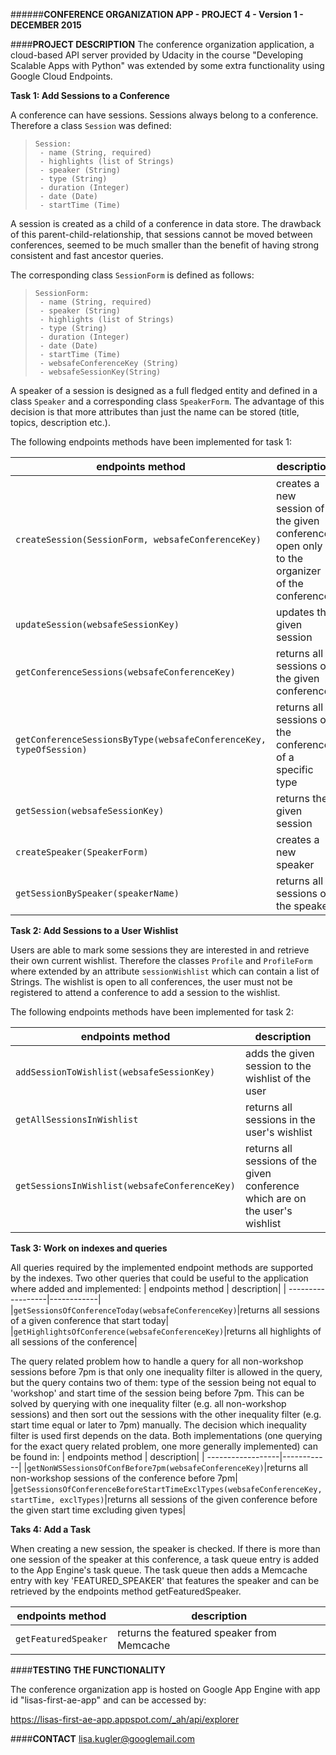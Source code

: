 ######**CONFERENCE ORGANIZATION APP - PROJECT 4 - Version 1 - DECEMBER 2015**

####**PROJECT DESCRIPTION**
The conference organization application, a cloud-based API server provided by Udacity in the course "Developing Scalable Apps with Python" was extended by some extra functionality using Google Cloud Endpoints. 

**Task 1: Add Sessions to a Conference**

A conference can have sessions. Sessions always belong to a conference. 
Therefore a class `Session` was defined:

>     Session:
>      - name (String, required) 
>      - highlights (list of Strings)
>      - speaker (String)
>      - type (String)
>      - duration (Integer)
>      - date (Date)
>      - startTime (Time)

A session is created as a child of a conference in data store. The drawback of this parent-child-relationship, that sessions cannot be moved between conferences, seemed to be much smaller than the benefit of having strong consistent and fast ancestor queries.

The corresponding class `SessionForm` is defined as follows:

>     SessionForm:
>      - name (String, required) 
>      - speaker (String)
>      - highlights (list of Strings)
>      - type (String)
>      - duration (Integer)
>      - date (Date)
>      - startTime (Time)
>      - websafeConferenceKey (String)
>      - websafeSessionKey(String)

A speaker of a session is designed as a full fledged entity and defined in a class `Speaker` and a corresponding class `SpeakerForm`. The advantage of this decision is that more attributes than just the name can be stored (title, topics, description etc.).

The following endpoints methods have been implemented for task 1:

| endpoints method  | description|
| ------------------|------------|
|`createSession(SessionForm, websafeConferenceKey)`| creates a new session of the given conference, open only to the organizer of the conference |
| `updateSession(websafeSessionKey)` | updates the given session |
|`getConferenceSessions(websafeConferenceKey)`|returns all sessions of the given conference|
| `getConferenceSessionsByType(websafeConferenceKey, typeOfSession)` | returns all sessions of the conference of a specific type |
|`getSession(websafeSessionKey)`|returns the given session|
|`createSpeaker(SpeakerForm)`|creates a new speaker|
|`getSessionBySpeaker(speakerName)`|returns all sessions of the speaker|

**Task 2: Add Sessions to a User Wishlist**

Users are able to mark some sessions they are interested in and retrieve their own current wishlist. Therefore the classes `Profile` and `ProfileForm` where extended by an attribute `sessionWishlist` which can contain a list of Strings. The wishlist is open to all conferences, the user must not be registered to attend a conference to add a session to the wishlist.

The following endpoints methods have been implemented for task 2:

| endpoints method  | description|
| ------------------|------------|
|`addSessionToWishlist(websafeSessionKey)`|adds the given session to the wishlist of the user|
|`getAllSessionsInWishlist`|returns all sessions in the user's wishlist|
|`getSessionsInWishlist(websafeConferenceKey)`|returns all sessions of the given conference which are on the user's wishlist|

**Task 3: Work on indexes and queries**

All queries required by the implemented endpoint methods are supported by the indexes.
Two other queries that could be useful to the application where added and implemented:
| endpoints method  | description|
| ------------------|------------|
|`getSessionsOfConferenceToday(websafeConferenceKey)`|returns all sessions of a given conference that start today|
|`getHighlightsOfConference(websafeConferenceKey)`|returns all highlights of all sessions of the conference|

The query related problem how to handle a query for all non-workshop sessions before 7pm is that only one inequality filter is allowed in the query, but the query contains two of them: type of the session being not equal to 'workshop' and start time of the session being before 7pm. This can be solved by querying with one inequality filter (e.g. all non-workshop sessions) and then sort out the sessions with the other inequality filter (e.g. start time equal or later to 7pm) manually. The decision which inequality filter is used first depends on the data. Both implementations (one querying for the exact query related problem, one more generally implemented) can be found in:
| endpoints method  | description|
| ------------------|------------|
|`getNonWSSessionsOfConfBefore7pm(websafeConferenceKey)`|returns all non-workshop sessions of the conference before 7pm|
|`getSessionsOfConferenceBeforeStartTimeExclTypes(websafeConferenceKey, startTime, exclTypes)`|returns all sessions of the given conference before the given start time excluding given types|

**Taks 4: Add a Task**

When creating a new session, the speaker is checked. If there is more than one session of the speaker at this conference, a task queue entry is added to the App Engine's task queue. The task queue then adds a Memcache entry with key 'FEATURED_SPEAKER' that features the speaker and can be retrieved by the endpoints method getFeaturedSpeaker. 

| endpoints method  | description|
| ------------------|------------|
|`getFeaturedSpeaker`|returns the featured speaker from Memcache|


####**TESTING THE FUNCTIONALITY**

The conference organization app is hosted on Google App Engine with app id
"lisas-first-ae-app" and can be accessed by: 

https://lisas-first-ae-app.appspot.com/_ah/api/explorer


####**CONTACT**
lisa.kugler@googlemail.com